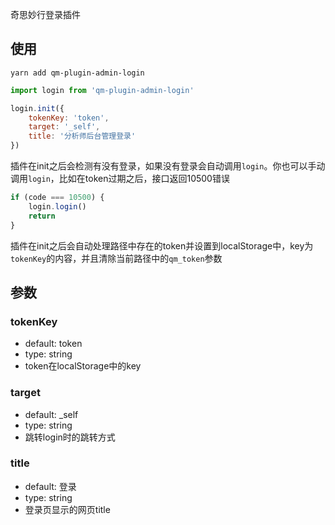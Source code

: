 奇思妙行登录插件

## 使用
```shell
yarn add qm-plugin-admin-login
```

```js
import login from 'qm-plugin-admin-login'

login.init({
    tokenKey: 'token',
    target: '_self',
    title: '分析师后台管理登录'
})
```

插件在init之后会检测有没有登录，如果没有登录会自动调用`login`。你也可以手动调用`login`，比如在token过期之后，接口返回10500错误
```js
if (code === 10500) {
    login.login()
    return
}
```

插件在init之后会自动处理路径中存在的token并设置到localStorage中，key为`tokenKey`的内容，并且清除当前路径中的`qm_token`参数

## 参数
### tokenKey
* default: token
* type: string
* token在localStorage中的key

### target
* default: _self
* type: string
* 跳转login时的跳转方式

### title
* default: 登录
* type: string
* 登录页显示的网页title
